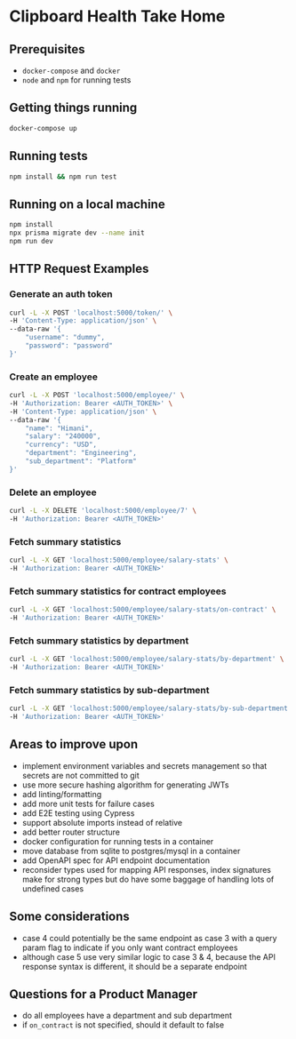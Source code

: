 # Clipboard Health Take Home

## Prerequisites
* `docker-compose` and `docker`
* `node` and `npm` for running tests

## Getting things running
```bash
docker-compose up
```

## Running tests
```bash
npm install && npm run test
```

## Running on a local machine
```bash
npm install
npx prisma migrate dev --name init
npm run dev
```

## HTTP Request Examples
### Generate an auth token
```bash
curl -L -X POST 'localhost:5000/token/' \
-H 'Content-Type: application/json' \
--data-raw '{
    "username": "dummy",
    "password": "password"
}'
```

### Create an employee
```bash
curl -L -X POST 'localhost:5000/employee/' \
-H 'Authorization: Bearer <AUTH_TOKEN>' \
-H 'Content-Type: application/json' \
--data-raw '{
    "name": "Himani",
    "salary": "240000",
    "currency": "USD",
    "department": "Engineering",
    "sub_department": "Platform"
}'
```

### Delete an employee
```bash
curl -L -X DELETE 'localhost:5000/employee/7' \
-H 'Authorization: Bearer <AUTH_TOKEN>'
```

### Fetch summary statistics
```bash
curl -L -X GET 'localhost:5000/employee/salary-stats' \
-H 'Authorization: Bearer <AUTH_TOKEN>'
```

### Fetch summary statistics for contract employees
```bash
curl -L -X GET 'localhost:5000/employee/salary-stats/on-contract' \
-H 'Authorization: Bearer <AUTH_TOKEN>'
```

### Fetch summary statistics by department
```bash
curl -L -X GET 'localhost:5000/employee/salary-stats/by-department' \
-H 'Authorization: Bearer <AUTH_TOKEN>'
```

### Fetch summary statistics by sub-department
```bash
curl -L -X GET 'localhost:5000/employee/salary-stats/by-sub-department' \
-H 'Authorization: Bearer <AUTH_TOKEN>'
```

## Areas to improve upon
* implement environment variables and secrets management so that secrets are not committed to git
* use more secure hashing algorithm for generating JWTs
* add linting/formatting
* add more unit tests for failure cases
* add E2E testing using Cypress
* support absolute imports instead of relative
* add better router structure
* docker configuration for running tests in a container
* move database from sqlite to postgres/mysql in a container
* add OpenAPI spec for API endpoint documentation
* reconsider types used for mapping API responses, index signatures make for strong types but do have some baggage of handling lots of undefined cases 

## Some considerations
* case 4 could potentially be the same endpoint as case 3 with a query param flag to indicate if you only want contract employees
* although case 5 use very similar logic to case 3 & 4, because the API response syntax is different, it should be a separate endpoint

## Questions for a Product Manager
* do all employees have a department and sub department
* if `on_contract` is not specified, should it default to false